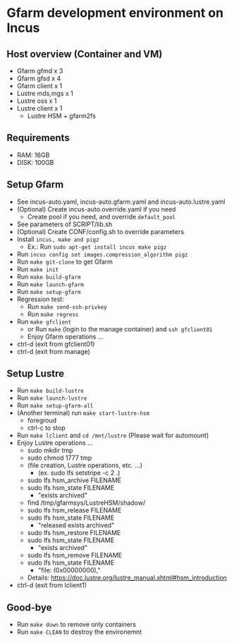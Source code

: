 # Gfarm development environment on Incus

## Host overview (Container and VM)

- Gfarm gfmd x 3
- Gfarm gfsd x 4
- Gfarm client x 1
- Lustre mds,mgs x 1
- Lustre oss x 1
- Lustre client x 1
  - Lustre HSM + gfarm2fs

## Requirements

- RAM: 16GB
- DISK: 100GB

## Setup Gfarm

- See incus-auto.yaml, incus-auto.gfarm.yaml and incus-auto.lustre.yaml
- (Optional) Create incus-auto.override.yaml if you need
  - Create pool if you need, and override `default_pool`
- See parameters of SCRIPT/lib.sh
- (Optional) Create CONF/config.sh to override parameters
- Install `incus, make and pigz`
  - Ex.: Run `sudo apt-get install incus make pigz`
- Run `incus config set images.compression_algorithm pigz`
- Run `make git-clone` to get Gfarm
- Run `make init`
- Run `make build-gfarm`
- Run `make launch-gfarm`
- Run `make setup-gfarm`
- Regression test:
  - Run `make send-ssh-privkey`
  - Run `make regress`
- Run `make gfclient`
  - or Run `make` (login to the manage container) and `ssh gfclient01`
  - Enjoy Gfarm operations ...
- ctrl-d (exit from gfclient01)
- ctrl-d (exit from manage)

## Setup Lustre

- Run `make build-lustre`
- Run `make launch-lustre`
- Run `make setup-gfarm-all`
- (Another terminal) run `make start-lustre-hsm`
  - foregroud
  - ctrl-c to stop
- Run `make lclient` and `cd /mnt/lustre` (Please wait for automount)
- Enjoy Lustre operations ...
  - sudo mkdir tmp
  - sudo chmod 1777 tmp
  - (file creation, Lustre operations, etc. ...)
    - (ex. sudo lfs setstripe -c 2 .)
  - sudo lfs hsm_archive FILENAME
  - sudo lfs hsm_state FILENAME
    - "exists archived"
  - find /tmp/gfarmsys/LustreHSM/shadow/
  - sudo lfs hsm_release FILENAME
  - sudo lfs hsm_state FILENAME
    - "released exists archived"
  - sudo lfs hsm_restore FILENAME
  - sudo lfs hsm_state FILENAME
    - "exists archived"
  - sudo lfs hsm_remove FILENAME
  - sudo lfs hsm_state FILENAME
    - "file: (0x00000000),"
  - Details: <https://doc.lustre.org/lustre_manual.xhtml#hsm_introduction>
- ctrl-d (exit from lclient1)

## Good-bye

- Run `make down` to remove only containers
- Run `make CLEAN` to destroy the environemnt
